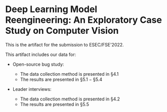 # Deep Learning Model Reengineering: An Exploratory Case Study on Computer Vision

This is the artifact for the submission to ESEC/FSE'2022. 

This artifact includes our data for:
- Open-source bug study:
  - The data collection method is presented in $§4.1$
  - The results are presented in $§5.1-§5.4$

- Leader interviews:
  - The data collection method is presented in $§4.2$
  - The results are presented in $§5.5$
 

<!-- **For the spreadsheet, you may download to view it.* -->